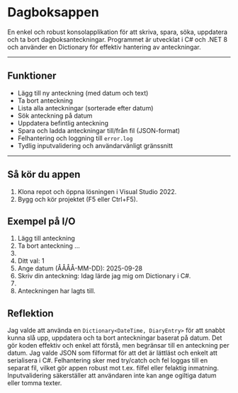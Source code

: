 # Dagboksappen
En enkel och robust konsolapplikation för att skriva, spara, söka, uppdatera och ta bort dagboksanteckningar. Programmet är utvecklat i C# och .NET 8 och använder en Dictionary för effektiv hantering av anteckningar.

---

## Funktioner

- Lägg till ny anteckning (med datum och text)
- Ta bort anteckning
- Lista alla anteckningar (sorterade efter datum)
- Sök anteckning på datum
- Uppdatera befintlig anteckning
- Spara och ladda anteckningar till/från fil (JSON-format)
- Felhantering och loggning till `error.log`
- Tydlig inputvalidering och användarvänligt gränssnitt

---

## Så kör du appen
1. Klona repot och öppna lösningen i Visual Studio 2022.
2. Bygg och kör projektet (F5 eller Ctrl+F5).

## Exempel på I/O
1.	Lägg till anteckning
2.	Ta bort anteckning ...
3.	
4.	Ditt val: 1
5.	Ange datum (ÅÅÅÅ-MM-DD): 2025-09-28
6.	Skriv din anteckning: Idag lärde jag mig om Dictionary i C#.
7.
8.	Anteckningen har lagts till.

## Reflektion
Jag valde att använda en `Dictionary<DateTime, DiaryEntry>` för att snabbt kunna slå upp, uppdatera och ta bort anteckningar baserat på datum. Det gör koden effektiv och enkel att förstå, men begränsar till en anteckning per datum. Jag valde JSON som filformat för att det är lättläst och enkelt att serialisera i C#. Felhantering sker med try/catch och fel loggas till en separat fil, vilket gör appen robust mot t.ex. filfel eller felaktig inmatning. Inputvalidering säkerställer att användaren inte kan ange ogiltiga datum eller tomma texter.
